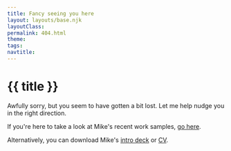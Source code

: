 ```yaml
---
title: Fancy seeing you here
layout: layouts/base.njk
layoutClass:
permalink: 404.html
theme: 
tags:
navtitle:
---
```


<h1>{{ title }}</h1>

Awfully sorry, but you seem to have gotten a bit lost. Let me help nudge you in the right direction.

If you're here to take a look at Mike's recent work samples, [go here](/).

Alternatively, you can download Mike's <a title="Mike Thomas Intro Deck" target="_blank" href="/_assets/files/mike-thomas-intro-deck-082024.pdf">intro deck</a> or <a title="Mike Thomas Intro Deck" target="_blank" href="/_assets/files/mike-thomas-cv-082024.pdf">CV</a>.

